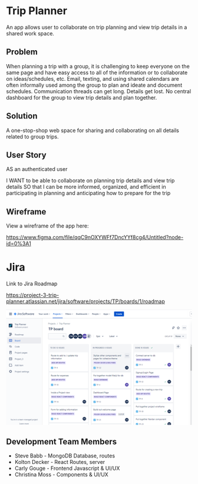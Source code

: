 # Trip Planner

An app allows user to collaborate on trip planning and view trip details in a shared work space.

## Problem

When planning a trip with a group, it is challenging to keep everyone on the same page and have easy access to all of the information or to collaborate on ideas/schedules, etc. Email, texting, and using shared calendars are often informally used among the group to plan and ideate and document schedules.  Communication threads can get long.  Details get lost.  No central dashboard for the group to view trip details and plan together.

## Solution
A one-stop-shop web space for sharing and collaborating on all details related to group trips.

## User Story
AS an authenticated user

I WANT to be able to collaborate on planning trip details and view trip details
SO that I can be more informed, organized, and efficient in participating in planning and anticipating how to prepare for the trip

## Wireframe
View a wireframe of the app here:

https://www.figma.com/file/qqC9nOXYWFf7DncYYf8cg4/Untitled?node-id=0%3A1

# Jira
Link to Jira Roadmap

https://project-3-trip-planner.atlassian.net/jira/software/projects/TP/boards/1/roadmap

![Jira Board](client/public/assets/images/jira-board.png)

## Development Team Members
* Steve Babb - MongoDB Database, routes
* Kolton Decker - React Routes, server
* Carly Gouge - Frontend Javascript & UI/UX
* Christina Moss - Components & UI/UX






